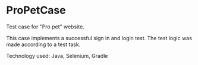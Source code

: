 # ProPetCase

Test case for "Pro pet" website.

This case implements a successful sign in and login test.
The test logic was made according to a test task.

Technology used: Java, Selenium, Gradle